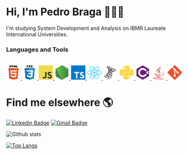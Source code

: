 # Hi, I'm Pedro Braga 👋👨‍💻

I'm studying System Development and Analysis on IBMR Laureate International Universities.



### Languages and Tools

<br/>

 <a href="https://developer.mozilla.org/pt-BR/docs/Web/HTML/HTML5">
    <img
      src="https://github.com/devicons/devicon/blob/master/icons/html5/html5-original-wordmark.svg"
      alt="html"
      width="40"
      height="40"
    />
  </a>
  
  <a href="https://developer.mozilla.org/pt-BR/docs/Web/CSS">
    <img
      src="https://github.com/devicons/devicon/blob/master/icons/css3/css3-original-wordmark.svg"
      alt="css"
      width="40"
      height="40"
    />
  </a>
  
 <a href="https://developer.mozilla.org/en-US/docs/Web/JavaScript">
    <img
      src="https://github.com/devicons/devicon/blob/master/icons/javascript/javascript-original.svg"
      alt="javascript"
      width="40"
      height="40"
    />
  </a> 
  
   <a href="https://nodejs.org/en/">
    <img
      src="https://github.com/devicons/devicon/blob/master/icons/nodejs/nodejs-original.svg"
      alt="nodejs"
      width="40"
      height="40"
    />
  </a> 
  
 
   <a href="https://www.typescriptlang.org/">
    <img
      src="https://github.com/devicons/devicon/blob/master/icons/typescript/typescript-plain.svg"
      alt="typescript"
      width="40"
      height="40"
    />
  </a>
  
  
   <a href="https://pt-br.reactjs.org">
    <img
      src="https://github.com/devicons/devicon/blob/master/icons/react/react-original.svg"
      alt="react"
      width="40"
      height="40"
    />
  </a>
  
  <a href="https://www.microsoft.com/en-us/sql-server/sql-server-downloads">
    <img
      src="https://github.com/devicons/devicon/blob/master/icons/microsoftsqlserver/microsoftsqlserver-plain.svg"
      alt="sqlserver"
      width="40"
      height="40"
    />
  </a>
  
   <a href="https://www.python.org/">
    <img
      src="https://github.com/devicons/devicon/blob/master/icons/python/python-plain.svg"
      alt="python"
      width="40"
      height="40"
    />
  </a> 
  
  
   <a href="https://docs.microsoft.com/en-us/dotnet/csharp/">
    <img
      src="https://github.com/devicons/devicon/blob/master/icons/csharp/csharp-plain.svg"
      alt="csharp"
      width="40"
      height="40"
    />
  </a>   
  
  <a href="https://www.java.com/pt-BR/">
    <img
      src="https://github.com/devicons/devicon/blob/master/icons/java/java-plain.svg"
      alt="java"
      width="40"
      height="40"
    />
  </a> 
  
  
  <a href="https://git-scm.com/">
    <img
      src="https://github.com/devicons/devicon/blob/master/icons/git/git-original.svg"
      alt="git"
      width="40"
      height="40"
    />
  </a> 
  
</p>



# Find me elsewhere 🌎
[![Linkedin Badge](https://img.shields.io/badge/-LinkedIn-blue?style=flat-square&logo=Linkedin&logoColor=white&link=https://www.linkedin.com/in/lucas-bittencourt/)](https://www.linkedin.com/in/pedro-henrique-braga-da-silva/)
[![Gmail Badge](https://img.shields.io/badge/-Gmail-c14438?style=flat-square&logo=Gmail&logoColor=white&link=mailto:pedrohenriquebraga735@gmail.com)](mailto:pedrohenriquebraga735@gmail.com)




![Github stats](https://github-readme-stats.vercel.app/api?username=pedrohenriquebr&show_icons=true&hide_border=true)

[![Top Langs](https://github-readme-stats.vercel.app/api/top-langs/?username=pedrohenriquebr&layout=compact)](https://github.com/anuraghazra/github-readme-stats)
